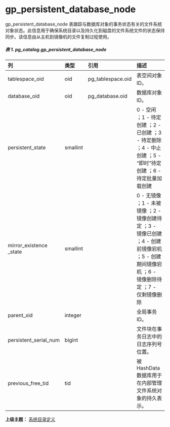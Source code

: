# gp\_persistent\_database\_node

gp\_persistent\_database\_node 表跟踪与数据库对象的事务状态有关的文件系统对象状态。此信息用于确保系统目录以及持久化到磁盘的文件系统文件的状态保持同步。该信息由从主机到镜像机的文件复制过程使用。

##### 表 1. pg\_catalog.gp\_persistent\_database\_node

| 列 | 类型 | 引用 | 描述 |
| :--- | :--- | :--- | :--- |
| tablespace\_oid | oid | pg\_tablespace.oid | 表空间对象ID。 |
| database\_oid | oid | pg\_database.oid | 数据库对象ID。 |
| persistent\_state | smallint |  | 0 - 空闲 ；1 - 待定创建 ；2 - 已创建 ；3 - 待定删除 ；4 - 中止创建 ；5 - “即时”待定创建 ；6 - 待定批量加载创建 |
| mirror\_existence \_state | smallint |  | 0 - 无镜像 ；1 - 未被镜像 ；2 - 镜像创建待定 ；3 - 镜像已创建 ；4 - 创建前镜像宕机 ；5 - 创建期间镜像宕机 ；6 - 镜像删除待定 ；7 - 仅剩镜像删除 |
| parent\_xid | integer |  | 全局事务ID。 |
| persistent\_serial\_num | bigint |  | 文件块在事务日志中的日志序列号位置。 |
| previous\_free\_tid | tid |  | 被 HashData 数据库用于在内部管理文件系统对象的持久表示。 |

**上级主题：** [系统目录定义](./README.md)
